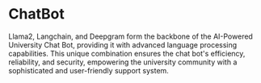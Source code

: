 # ChatBot
Llama2, Langchain, and Deepgram form the backbone of the AI-Powered University Chat Bot, providing it with advanced language processing capabilities. This unique combination ensures the chat bot's efficiency, reliability, and security, empowering the university community with a sophisticated and user-friendly support system.
